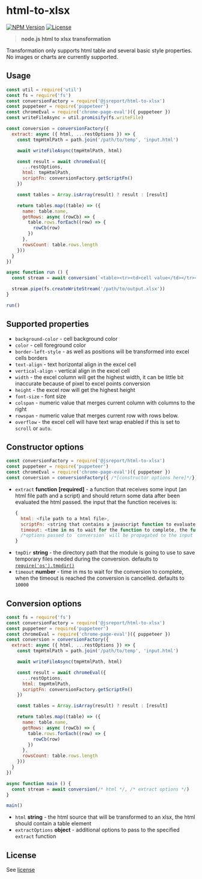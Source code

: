 # html-to-xlsx
[![NPM Version](http://img.shields.io/npm/v/@jsreport/html-to-xlsx.svg?style=flat-square)](https://npmjs.com/package/@jsreport/html-to-xlsx)
[![License](http://img.shields.io/npm/l/@jsreport/html-to-xlsx.svg?style=flat-square)](http://opensource.org/licenses/MIT)

> **node.js html to xlsx transformation**

Transformation only supports html table and several basic style properties. No images or charts are currently supported.

## Usage

```js
const util = require('util')
const fs = require('fs')
const conversionFactory = require('@jsreport/html-to-xlsx')
const puppeteer = require('puppeteer')
const chromeEval = require('chrome-page-eval')({ puppeteer })
const writeFileAsync = util.promisify(fs.writeFile)

const conversion = conversionFactory({
  extract: async ({ html, ...restOptions }) => {
    const tmpHtmlPath = path.join('/path/to/temp', 'input.html')

    await writeFileAsync(tmpHtmlPath, html)

    const result = await chromeEval({
      ...restOptions,
      html: tmpHtmlPath,
      scriptFn: conversionFactory.getScriptFn()
    })

    const tables = Array.isArray(result) ? result : [result]

    return tables.map((table) => ({
      name: table.name,
      getRows: async (rowCb) => {
        table.rows.forEach((row) => {
          rowCb(row)
        })
      },
      rowsCount: table.rows.length
    }))
  }
})

async function run () {
  const stream = await conversion(`<table><tr><td>cell value</td></tr></table>`)

  stream.pipe(fs.createWriteStream('/path/to/output.xlsx'))
}

run()
```

## Supported properties
- `background-color` - cell background color
- `color` - cell foreground color
- `border-left-style` - as well as positions will be transformed into excel cells borders
- `text-align` - text horizontal align in the excel cell
- `vertical-align` - vertical align in the excel cell
- `width` - the excel column will get the highest width, it can be little bit inaccurate because of pixel to excel points conversion
- `height` - the excel row will get the highest height
- `font-size` - font size
- `colspan` - numeric value that merges current column with columns to the right
- `rowspan` - numeric value that merges current row with rows below.
- `overflow` - the excel cell will have text wrap enabled if this is set to `scroll` or `auto`.

## Constructor options

```js
const conversionFactory = require('@jsreport/html-to-xlsx')
const puppeteer = require('puppeteer')
const chromeEval = require('chrome-page-eval')({ puppeteer })
const conversion = conversionFactory({ /*[constructor options here]*/})
```

- `extract` **function** **[required]** - a function that receives some input (an html file path and a script) and should return some data after been evaluated the html passed. the input that the function receives is:
  ```js
  {
    html: <file path to a html file>,
    scriptFn: <string that contains a javascript function to evaluate in the html>,
    timeout: <time in ms to wait for the function to complete, the function should use this value to abort any execution when the time has passed>,
    /*options passed to `conversion` will be propagated to the input of this function too*/
  }
  ```
- `tmpDir` **string** - the directory path that the module is going to use to save temporary files needed during the conversion. defaults to [`require('os').tmpdir()`](https://nodejs.org/dist/latest-v8.x/docs/api/os.html#os_os_tmpdir)
- `timeout` **number** - time in ms to wait for the conversion to complete, when the timeout is reached the conversion is cancelled. defaults to `10000`

## Conversion options

```js
const fs = require('fs')
const conversionFactory = require('@jsreport/html-to-xlsx')
const puppeteer = require('puppeteer')
const chromeEval = require('chrome-page-eval')({ puppeteer })
const conversion = conversionFactory({
  extract: async ({ html, ...restOptions }) => {
    const tmpHtmlPath = path.join('/path/to/temp', 'input.html')

    await writeFileAsync(tmpHtmlPath, html)

    const result = await chromeEval({
      ...restOptions,
      html: tmpHtmlPath,
      scriptFn: conversionFactory.getScriptFn()
    })

    const tables = Array.isArray(result) ? result : [result]

    return tables.map((table) => ({
      name: table.name,
      getRows: async (rowCb) => {
        table.rows.forEach((row) => {
          rowCb(row)
        })
      },
      rowsCount: table.rows.length
    }))
  }
})

async function main () {
  const stream = await conversion(/* html */, /* extract options */)
}

main()
```

- `html` **string** - the html source that will be transformed to an xlsx, the html should contain a table element
- `extractOptions` **object** - additional options to pass to the specified `extract` function

## License
See [license](https://github.com/jsreport/jsreport/blob/master/packages/html-to-xlsx/LICENSE)
